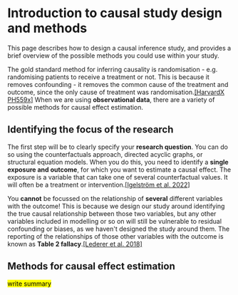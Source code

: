 # Introduction to causal study design and methods

This page describes how to design a causal inference study, and provides a brief overview of the possible methods you could use within your study.

The gold standard method for inferring causality is randomisation - e.g. randomising patients to receive a treatment or not. This is because it removes confounding - it removes the common cause of the treatment and outcome, since the only cause of treatment was randomisation.[[HarvardX PH559x]](https://learning.edx.org/course/course-v1:HarvardX+PH559x+2T2020/home) When we are using **observational data**, there are a variety of possible methods for causal effect estimation.

## Identifying the focus of the research

The first step will be to clearly specify your **research question**. You can do so using the counterfactuals approach, directed acyclic graphs, or structural equation models. When you do this, you need to identify a **single exposure and outcome**, for which you want to estimate a causal effect. The exposure is a variable that can take one of several counterfactual values. It will often be a treatment or intervention.[[Igelström et al. 2022]](https://doi.org/10.1136/jech-2022-219267)

You **cannot** be focussed on the relationship of **several** different variables with the outcome! This is because we design our study around identifying the true causal relationship between those two variables, but any other variables included in modelling or so on will still be vulnerable to residual confounding or biases, as we haven't designed the study around them. The reporting of the relationships of those other variables with the outcome is known as **Table 2 fallacy**.[[Lederer et al. 2018]](https://doi.org/10.1513/AnnalsATS.201808-564PS)

## Methods for causal effect estimation

<mark>write summary</mark>